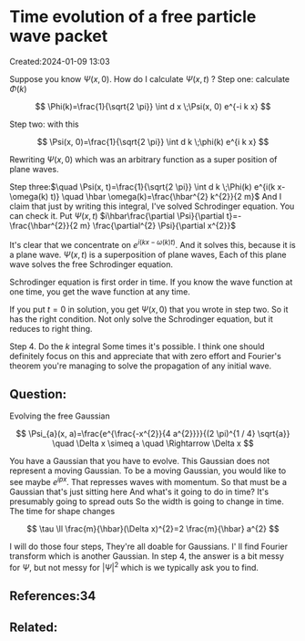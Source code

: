 # Time evolution of a free particle wave packet
Created:2024-01-09 13:03

Suppose you know $\Psi(x, 0)$. How do I calculate $\Psi(x, t)$ ?
Step one: calculate $\Phi(k)$

$$
\Phi(k)=\frac{1}{\sqrt{2 \pi}} \int d x \;\Psi(x, 0) e^{-i k x}
$$

Step two: with this

$$
\Psi(x, 0)=\frac{1}{\sqrt{2 \pi}} \int d k \;\phi(k) e^{i k x}
$$

Rewriting $\Psi(x, 0)$ which was an arbitrary function as a super position of plane waves.


Step three:$\quad \Psi(x, t)=\frac{1}{\sqrt{2 \pi}} \int d k \;\Phi(k) e^{i(k x-\omega(k) t)} \quad \hbar \omega(k)=\frac{\hbar^{2} k^{2}}{2 m}$
And I claim that just by writing this integral, I've solved Schrodinger equation. You can check it. Put $\Psi(x, t)$  $i\hbar\frac{\partial \Psi}{\partial t}=-\frac{\hbar^{2}}{2 m} \frac{\partial^{2} \Psi}{\partial x^{2}}$

It's clear that we concentrate on $e^{i(k x-\omega(k) t)}$. And it solves this, because it is a plane wave. $\Psi(x, t)$ is a superposition of plane waves, Each of this plane wave solves the free Schrodinger equation.

Schrodinger equation is first order in time. If you know the wave function at one time, you get the wave function at any time.

If you put $t=0$ in solution, you get $\Psi(x, 0)$ that you wrote in step two. So it has the right condition. Not only solve the Schrodinger equation, but it reduces to right thing.

Step 4. Do the $k$ integral
Some times it's possible. I think one should definitely focus on this and appreciate that with zero effort and Fourier's theorem you're managing to solve the propagation of any initial wave.

## Question:
Evolving the free Gaussian

$$
\Psi_{a}(x, a)=\frac{e^{\frac{-x^{2}}{4 a^{2}}}}{(2 \pi)^{1 / 4} \sqrt{a}} \quad \Delta x \simeq a \quad \Rightarrow \Delta x
$$

You have  a Gaussian that you have to evolve. This Gaussian does not represent a moving Gaussian. To be a moving Gaussian, you would like to see maybe $e^{i p x}$. That represses waves with momentum. So that must be a Gaussian that's just sitting here And what's it going to do in time? It's presumably going to spread outs So the width is going to change in time. The time for shape changes

$$
\tau \ll \frac{m}{\hbar}(\Delta x)^{2}=2 \frac{m}{\hbar} a^{2}
$$

I will do those four steps, They're all doable for Gaussians. I' ll find Fourier transform which is another Gaussian. In step 4, the answer is a bit messy for $\Psi$, but not messy for $|\Psi|^{2}$ which is we typically ask you to find.


## References:34

## Related:



